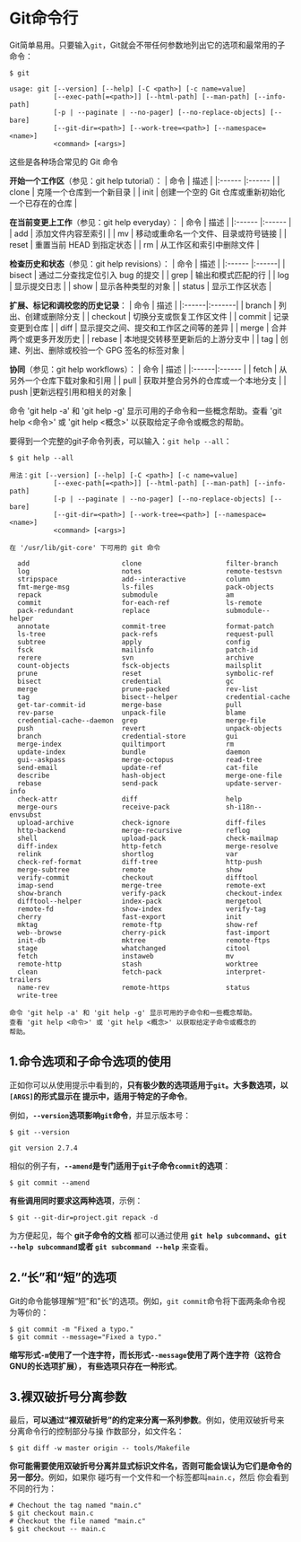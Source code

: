 Git命令行
===================================================================================
Git简单易用。只要输入`git`，Git就会不带任何参数地列出它的选项和最常用的子命令：
```shell
$ git
```
```
usage: git [--version] [--help] [-C <path>] [-c name=value]
           [--exec-path[=<path>]] [--html-path] [--man-path] [--info-path]
           [-p | --paginate | --no-pager] [--no-replace-objects] [--bare]
           [--git-dir=<path>] [--work-tree=<path>] [--namespace=<name>]
           <command> [<args>]
```
这些是各种场合常见的 Git 命令

**开始一个工作区**（参见：git help tutorial）：
| 命令 | 描述 |
|:------ |:------ |
| clone | 克隆一个仓库到一个新目录 |
| init | 创建一个空的 Git 仓库或重新初始化一个已存在的仓库 |

**在当前变更上工作**（参见：git help everyday）：
| 命令 | 描述 |
|:------ |:------ |
| add | 添加文件内容至索引 |
| mv | 移动或重命名一个文件、目录或符号链接 |
| reset | 重置当前 HEAD 到指定状态 |
| rm | 从工作区和索引中删除文件 |

**检查历史和状态**（参见：git help revisions）：
| 命令 | 描述 |
|:------ |:------|
| bisect | 通过二分查找定位引入 bug 的提交 |
| grep | 输出和模式匹配的行 |
| log | 显示提交日志 |
| show | 显示各种类型的对象 |
| status | 显示工作区状态 |

**扩展、标记和调校您的历史记录**：
| 命令 | 描述 |
|:------|:-------|
| branch | 列出、创建或删除分支 |
| checkout | 切换分支或恢复工作区文件 |
| commit | 记录变更到仓库 |
| diff | 显示提交之间、提交和工作区之间等的差异 |
| merge | 合并两个或更多开发历史 |
| rebase | 本地提交转移至更新后的上游分支中 |
| tag | 创建、列出、删除或校验一个 GPG 签名的标签对象 |

**协同**（参见：git help workflows）：
| 命令 | 描述 |
|:------|:------ |
| fetch | 从另外一个仓库下载对象和引用 |
| pull | 获取并整合另外的仓库或一个本地分支 |
| push |更新远程引用和相关的对象 |

命令 'git help -a' 和 'git help -g' 显示可用的子命令和一些概念帮助。查看 'git help <命令>' 或 'git help <概念>' 
以获取给定子命令或概念的帮助。

要得到一个完整的git子命令列表，可以输入：`git help --all`：
```shell
$ git help --all
```
```
用法：git [--version] [--help] [-C <path>] [-c name=value]
           [--exec-path[=<path>]] [--html-path] [--man-path] [--info-path]
           [-p | --paginate | --no-pager] [--no-replace-objects] [--bare]
           [--git-dir=<path>] [--work-tree=<path>] [--namespace=<name>]
           <command> [<args>]

在 '/usr/lib/git-core' 下可用的 git 命令

  add                       clone                     filter-branch             
  log                       notes                     remote-testsvn            
  stripspace                add--interactive          column                    
  fmt-merge-msg             ls-files                  pack-objects              
  repack                    submodule                 am                        
  commit                    for-each-ref              ls-remote                 
  pack-redundant            replace                   submodule--helper
  annotate                  commit-tree               format-patch              
  ls-tree                   pack-refs                 request-pull              
  subtree                   apply                     config                    
  fsck                      mailinfo                  patch-id                  
  rerere                    svn                       archive                   
  count-objects             fsck-objects              mailsplit                 
  prune                     reset                     symbolic-ref
  bisect                    credential                gc                        
  merge                     prune-packed              rev-list                  
  tag                       bisect--helper            credential-cache          
  get-tar-commit-id         merge-base                pull                      
  rev-parse                 unpack-file               blame                     
  credential-cache--daemon  grep                      merge-file                
  push                      revert                    unpack-objects
  branch                    credential-store          gui                       
  merge-index               quiltimport               rm                        
  update-index              bundle                    daemon                    
  gui--askpass              merge-octopus             read-tree                 
  send-email                update-ref                cat-file                  
  describe                  hash-object               merge-one-file            
  rebase                    send-pack                 update-server-info
  check-attr                diff                      help                      
  merge-ours                receive-pack              sh-i18n--envsubst         
  upload-archive            check-ignore              diff-files                
  http-backend              merge-recursive           reflog                    
  shell                     upload-pack               check-mailmap             
  diff-index                http-fetch                merge-resolve             
  relink                    shortlog                  var
  check-ref-format          diff-tree                 http-push                 
  merge-subtree             remote                    show                      
  verify-commit             checkout                  difftool                  
  imap-send                 merge-tree                remote-ext                
  show-branch               verify-pack               checkout-index            
  difftool--helper          index-pack                mergetool                 
  remote-fd                 show-index                verify-tag
  cherry                    fast-export               init                      
  mktag                     remote-ftp                show-ref                  
  web--browse               cherry-pick               fast-import               
  init-db                   mktree                    remote-ftps               
  stage                     whatchanged               citool                    
  fetch                     instaweb                  mv                        
  remote-http               stash                     worktree
  clean                     fetch-pack                interpret-trailers        
  name-rev                  remote-https              status                    
  write-tree

命令 'git help -a' 和 'git help -g' 显示可用的子命令和一些概念帮助。
查看 'git help <命令>' 或 'git help <概念>' 以获取给定子命令或概念的
帮助。
```

## 1.命令选项和子命令选项的使用
正如你可以从使用提示中看到的，**只有极少数的选项适用于`git`。大多数选项，以`[ARGS]`的形式显示在
提示中，适用于特定的子命令**。

例如，**`--version`选项影响`git`命令**，并显示版本号：
```shell
$ git --version
```
```
git version 2.7.4
```
相似的例子有，**`--amend`是专门适用于`git`子命令`commit`的选项**：
```shell
$ git commit --amend
```
**有些调用同时要求这两种选项**，示例：
```shell
$ git --git-dir=project.git repack -d
```
为方便起见，每个 **git子命令的文档** 都可以通过使用 **`git help subcommand`、`git --help
subcommand`或者 `git subcommand --help`** 来查看。

## 2.“长”和“短”的选项
Git的命令能够理解“短”和”长“的选项。例如，`git commit`命令将下面两条命令视为等价的：
```shell
$ git commit -m "Fixed a typo."
$ git commit --message="Fixed a typo."
```
**缩写形式`-m`使用了一个连字符，而长形式`--message`使用了两个连字符（这符合GNU的长选项扩展），
有些选项只存在一种形式**。

## 3.裸双破折号分离参数
最后，**可以通过“裸双破折号”的约定来分离一系列参数**。例如，使用双破折号来分离命令行的控制部分与操
作数部分，如文件名：
```shell
$ git diff -w master origin -- tools/Makefile
```
**你可能需要使用双破折号分离并显式标识文件名，否则可能会误认为它们是命令的另一部分**。例如，如果你
碰巧有一个文件和一个标签都叫`main.c`，然后 你会看到不同的行为：
```shell
# Chechout the tag named "main.c"
$ git checkout main.c
# Checkout the file named "main.c"
$ git checkout -- main.c
```
